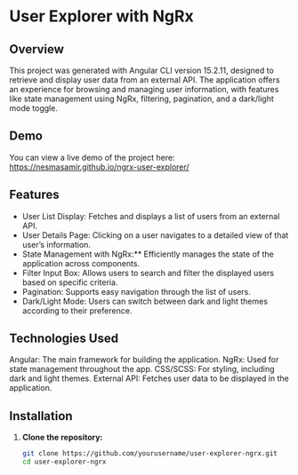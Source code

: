 # User Explorer with NgRx

## Overview

This project was generated with Angular CLI version 15.2.11, designed to retrieve and display user data from an external API. The application offers an experience for browsing and managing user information, with features like state management using NgRx, filtering, pagination, and a dark/light mode toggle.

## Demo

You can view a live demo of the project here: https://nesmasamir.github.io/ngrx-user-explorer/

## Features
<ul>
<li> User List Display: Fetches and displays a list of users from an external API.</li>
<li>User Details Page: Clicking on a user navigates to a detailed view of that user’s information.</li>
<li>State Management with NgRx:** Efficiently manages the state of the application across components.</li>
<li>Filter Input Box: Allows users to search and filter the displayed users based on specific criteria.</li>
<li>Pagination: Supports easy navigation through the list of users.</li>
<li>Dark/Light Mode: Users can switch between dark and light themes according to their preference.</li>
</ul>


## Technologies Used
Angular: The main framework for building the application.
NgRx: Used for state management throughout the app.
CSS/SCSS: For styling, including dark and light themes.
External API: Fetches user data to be displayed in the application.

## Installation

1. **Clone the repository:**
   ```bash
   git clone https://github.com/yourusername/user-explorer-ngrx.git
   cd user-explorer-ngrx

